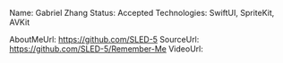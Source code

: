 Name: Gabriel Zhang
Status: Accepted
Technologies: SwiftUI, SpriteKit, AVKit

AboutMeUrl: https://github.com/SLED-5
SourceUrl: https://github.com/SLED-5/Remember-Me
VideoUrl:

<!---
EXAMPLE
Name: John Appleseed
Status: Submitted <or> Winner <or> Distinguished <or> Rejected
Technologies: SwiftUI, RealityKit, CoreGraphic

AboutMeUrl: https://linkedin.com/in/johnappleseed
SourceUrl: https://github.com/johnappleseed/wwdc2025
VideoUrl: https://youtu.be/ABCDE123456
-->
